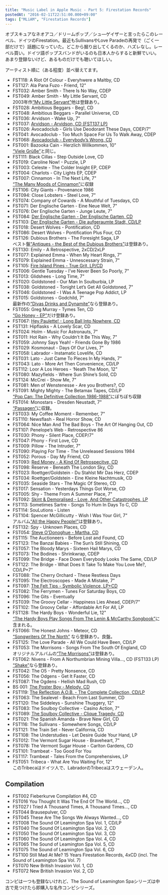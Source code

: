 ```yaml
---
title: "Music Label in Apple Music - Part 5: Firestation Records"
postedAt: "2016-02-11T22:51:00.000+09:00"
tags: ["MLiAM", "Firestation Records"]
---
```


オブスキュアなネオアコ／ドリームポップ／シュ―ゲイザーと言ったらこのレーベル、ドイツのFirestation。最近もSullivansやLove Paradeの再発で（ごく一部だけで）話題になっていた。どこから掘り出してくるのか、ハズレなし。レーベル買い。ドイツ語ポップスバンドがいるのも日本人からすると新鮮でいい。あまり登録ないけど、あるものだけでも聴いてほしい。

アーティスト順に（ある程度）並べ替えてます。

* FST118: A Riot Of Colour - Everyhwere a Maltby, CD
* FST127: Ala Pana Fuzo - Friend, 12"
* FST032: Amber Smith - There Is No Way, CDEP
* FST049: Amber Smith - My Little Servant, CD  
2003年作[“My Little Servant”](https://itun.es/jp/u1qY5)他は登録あり。
* FST028: Ambitious Beggars - Beg!, CD
* FST048: Ambitious Beggars - Parallel Universe, CD
* FST036: Arvidson - Wake Up, 7"
* FST037: [Arvidson - Arvidson, CD (FST137 LP)](https://itun.es/jp/19M%5F-)
* FST026: Avocadoclub - Girls Use Deodorant These Days, CDEP/7"
* FST041: Avocadoclub - Too Much Space For Us To Walk Away, CDEP
* FST068: [Avocadoclub - Everybody’s Wrong, CD](https://itun.es/jp/PM3XA)
* FST001: Bazooka Cain - Herzlich Willkommen, 10"  
[“Viele Grüße”](https://itunes.apple.com/jp/album/viele-gru-e/id268523290)と同じ。
* FST111: Black Cillas - Step Outside Love, CD
* FST019: Caroline Now! - Puzzle, LP
* FST003: Celeste - The Colder Insight EP, CDEP
* FST004: Charlots - City Lights EP, CDEP
* FST007: Cinnamon - In The Next Life, 7"  
[“The Many Moods of Cinnamon”](https://itun.es/jp/R251h)に収録
* FST106: City Giants - Provenance 1986
* FST094: Close Lobsters - Steel Love, 7"
* FST074: Company of Cowards - A Mouthful of Tuesdays, CD
* FST071: Der Englische Garten - Eine Neue Welt, 7"
* FST076: Der Englische Garten - Junge Leute, 7"
* FST084: [Der Englische Garten - Der Englische Garten, CD](https://itun.es/jp/DeTjv)
* FST103: [Der Englische Garten - Die aufgeraumte Stadt, CD/LP](https://itun.es/jp/0S7YV)
* FST018: Desert Wolves - Pontification, CD
* FST086: Desert Wolves - Pontification Plus Four, CD
* FST126: Dubious Brothers - The Foresight Saga, LP  
ベスト盤[“Antiques - the Best of the Dubious Brothers”](https://itun.es/jp/dc0Ot)は登録あり。
* FST130: Emily - A Retrospective, 2xCD/2xLP
* FST077: Explained Emma - When My Heart Rings, 7"
* FST079: Explained Emma - Unnescessary Strain, 7"
* FST105: [Fire Island Pines - True Grit, LP/CD](https://itun.es/jp/m1Z60)
* FST006: Gentle Tuesday - I’ve Never Been So Poorly, 7"
* FST013: Glidshees - Long Time, 7"
* FST020: Goldstoned - Our Man In Soulburbia, LP
* FST038: Goldstoned - Tonight Let’s Get All Goldstoned, 7"
* FST046: Goldstoned - I Was A Teenage Pop Addict, LP
* FST015: Goldstones - Godchild, 7"  
最新作の[“Divas Drinks and Dynamite”](https://itun.es/jp/i6tOJ)なら登録あり。
* FST055: Greg Murray - Tymes Ten, CD  
[“Go Honey - EP”](https://itun.es/jp/EQ1sg)だけ登録あり。
* FST067: [Hey Paulette! - Long Ball Into Nowhere, CD](https://itun.es/jp/Uou8l)
* FST131: Hipflasks - A Lovely Scar, CD
* FST024: Holm - Music For Astronauts, 7"
* FST011: Hot Rain - Why Couldn’t It Be This Way, 7"
* FST059: Johnny Says Yeah! - Friends Gone By 1986
* FST029: Kosmonaut - Days Of Our Lives, 7"
* FST058: Labrador - Instamatic Lovelife, CD
* FST031: Lato - Just Came To Pieces In My Hands, 7"
* FST043: Lato - More Art Then Convenience, CD/LP
* FST112: Loor A Los Heroes - ‘Neath The Moon, 12"
* FST080: Mazyfields - Where Sun Shine’s Sold, CD
* FST124: McCrei - Show Me, 7"
* FST081: Men of Wenstenesse - Are you Brothers?, CD
* FST091: Mighty Mighty - The Betamax Tapes, CD/LP  
[“Pop Can: The Definitive Collection 1986-1988”](https://itun.es/jp/%5FW55O)にぼちぼち収録
* FST014: Monostars - Dresden Neustadt, 7"  
[“Passagen”](https://itun.es/jp/0u-zs)に収録。
* FST033: My Coffee Moment - Remember, 7"
* FST110: Newsflash - Real Horror Show, CD
* FST064: Nice Man And The Bad Boys - The Art Of Hanging Out, CD
* FST107: Penelope’s Web - Retrospective 86
* FST030: Phony - Silent Place, CDEP/7"
* FST047: Phony - First Love, CD
* FST009: Pillow - The Intruder, 7"
* FST090: Playing For Time - The Unreleased Sessions 1984
* FST052: Porous - Day My Friend, CD
* FST093: [Red Money - A Kind Of Retrospecitve, CD](https://itun.es/jp/yGScH)
* FST098: Reserve - Beneath The London Sky, CD
* FST023: Roettger/Goldstein - Du Stahlst Mir Das Herz, CDEP
* FST034: Roettger/Goldstein - Eine Kleine Nachtmusik, CD
* FST035: Seaside Stars - The Magic Of Stereo, CD
* FST017: Sensation - Yesterdays Things Got Worse, CD
* FST005: Shy - Theme From A Summer Place, 7"
* FST092: [Skint & Demoralised - Love, And Other Catastrophes, LP](https://itun.es/jp/Dvab3)
* FST113: Sometimes Sartre - Songs To Hum In Days To C, CD
* FST114: SouLutions - Listen
* FST104: Spencer McGillicutty - Wish I Was Your Girl, 7"  
アルバム[“All the Happy People!”](https://itun.es/jp/UTevF)は登録あり。
* FST132: Spy - Unknown Places, CD
* FST054: [Steve O'Donoghue - Martha, CD](https://itun.es/jp/HwUHj)
* FST115: The Auctioneers - Before Lost and Found, CD
* FST123: The Banzai Babies - The Sun’s Still Shining, CD
* FST057: The Bloody Marys - Sixteen Hail Marys, CD
* FST073: The Bodines - Shrinkwrap, CDEP
* FST099: The Bridge - Face Down Everybody Looks The Same, CD/LP
* FST122: The Bridge - What Does It Take To Make You Love Me?, CD/LP+7"
* FST088: The Cherry Orchard - These Restless Days
* FST095: The Electroscopes - Made A Mistake, 7"
* FST097: [The Felt Tips - Symbolic Violence, LP+CD](https://itun.es/jp/qB3FM)
* FST082: The Ferrymen - Tunes For Saturday Boys, CD
* FST096: The Gits - Eventually
* FST039: The Groovy Cellar - Happiness Lies Ahead, CDEP/7"
* FST102: The Groovy Cellar - Affordable Art For All, LP
* FST128: The Hardy Boys - Wonderful Lie, 12"  
[“The Hardy Boys Play Songs From The Lenin & McCarthy Songbook”](https://itun.es/jp/bZvWv)に含まれる。
* FST066: The Honest Johns - Meteor, CD  
[“Songwriters Of The North”](https://itun.es/jp/i4W4y) なら登録あり。良盤。
* FST125: The Love Parade - All We Could Have Been, CD/LP
* FST053: The Morrisons - Songs From The South Of England, CD  
オリジナルアルバムの[“The Morrisons”](https://itun.es/jp/mYkJD)は登録あり。
* FST062: Nivens - From A Northumbrian Mining Villa…, CD (FST133 LP)  
[“Shake”](https://itun.es/jp/xRxbu)なら登録あり。
* FST042: The O5 - Pretty Nonsence, CD
* FST056: The Odgens - Get It Faster, CD
* FST087: The Ogdens - Hellish Mad Rush, CD
* BS 001: [The Poster Boy - Melody, CD](https://itun.es/jp/%5FUxG-)
* FST119: [The Reflection A.O.B. - The Complete Collection, CD/LP](https://itun.es/jp/1uTLD)
* FST063: The Sealevel - Beach From Last Summer, CD
* FST120: The Siddeleys - Sunshine Thuggery, 12"
* FST083: The Soulboy Collective - Casino Action, 7"
* FST089: [The Soulboy Collective - Clique Tragedy, CD](https://itun.es/jp/9PPbz)
* FST021: The Spanish Amanda - Brave New Girl, CD
* FST116: The Sullivans - Somewhere Songs, CD/LP
* FST121: The Train Set - Never California, CD
* FST108: The Understudies - Let Desire Guide Your Hand, LP
* FST012: The Vermont Sugar House - Braveheart, 7"
* FST078: The Vermont Sugar House - Carlton Gardens, CD
* FST101: Trambeat - Too Good For You
* FST117: Trambeat - Tales From the Comprehensives, LP
* FST051: Tribeca - What Are You Waiting For, 12"  
このTribecaはドイツ人で、LabradorのTribecaはスウェーデン人。

## Compilation

* FST002 Fieberkurve Compilation #4, CD
* FST016 You Thought It Was The End Of The World…, CD
* FST027 I Tried A Thousand Times, A Thousand Times…, CD
* FST044 Brausepulver, CD
* FST045 These Are The Songs We Always Wanted…, CD
* FST008 The Sound Of Leamington Spa Vol. 1, CD/LP
* FST040 The Sound Of Leamington Spa Vol. 2, CD
* FST050 The Sound Of Leamington Spa Vol. 3, CD
* FST060 The Sound Of Leamington Spa Vol. 4, CD
* FST065 The Sound of Leamington Spa Vol. 5, CD
* FST075 The Sound of Leamington Spa Vol. 6, CD
* FST100 Still Mad At Me? 15 Years Firestation Records, 4xCD (incl. The Sound of Leamington Spa Vol. 7)
* FST070 New British Invasion Vol. 1, CD
* FST072 New British Invasion Vol. 2, CD

コンピは一つも登録ないけれど、The Sound of Leamington Spaシリーズは中古で見つけたら即購入な名作コンピシリーズ。